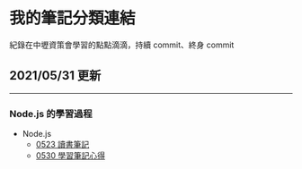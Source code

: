 # 我的筆記分類連結

紀錄在中壢資策會學習的點點滴滴，持續 commit、終身 commit

## 2021/05/31 更新

---

### Node.js 的學習過程

- Node.js
  - [0523 讀書筆記](https://github.com/alexlin083/nodejs-mfee16/blob/master/tutorials/Note-Part1.md)
  - [0530 學習筆記心得](https://github.com/alexlin083/nodejs-mfee16/blob/master/tutorials/Note-Part2.md)
